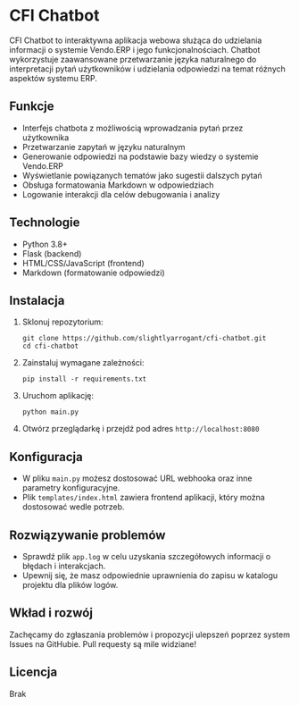 # CFI Chatbot

CFI Chatbot to interaktywna aplikacja webowa służąca do udzielania informacji o systemie Vendo.ERP i jego funkcjonalnościach. Chatbot wykorzystuje zaawansowane przetwarzanie języka naturalnego do interpretacji pytań użytkowników i udzielania odpowiedzi na temat różnych aspektów systemu ERP.

## Funkcje

- Interfejs chatbota z możliwością wprowadzania pytań przez użytkownika
- Przetwarzanie zapytań w języku naturalnym
- Generowanie odpowiedzi na podstawie bazy wiedzy o systemie Vendo.ERP
- Wyświetlanie powiązanych tematów jako sugestii dalszych pytań
- Obsługa formatowania Markdown w odpowiedziach
- Logowanie interakcji dla celów debugowania i analizy

## Technologie

- Python 3.8+
- Flask (backend)
- HTML/CSS/JavaScript (frontend)
- Markdown (formatowanie odpowiedzi)

## Instalacja

1. Sklonuj repozytorium:
   ```
   git clone https://github.com/slightlyarrogant/cfi-chatbot.git
   cd cfi-chatbot
   ```

2. Zainstaluj wymagane zależności:
   ```
   pip install -r requirements.txt
   ```

3. Uruchom aplikację:
   ```
   python main.py
   ```

4. Otwórz przeglądarkę i przejdź pod adres `http://localhost:8080`

## Konfiguracja

- W pliku `main.py` możesz dostosować URL webhooka oraz inne parametry konfiguracyjne.
- Plik `templates/index.html` zawiera frontend aplikacji, który można dostosować wedle potrzeb.

## Rozwiązywanie problemów

- Sprawdź plik `app.log` w celu uzyskania szczegółowych informacji o błędach i interakcjach.
- Upewnij się, że masz odpowiednie uprawnienia do zapisu w katalogu projektu dla plików logów.

## Wkład i rozwój

Zachęcamy do zgłaszania problemów i propozycji ulepszeń poprzez system Issues na GitHubie. Pull requesty są mile widziane!

## Licencja

Brak
